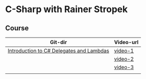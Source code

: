 # C-Sharp with Rainer Stropek

## Course

| Git-dir | Video-url |
|--|--|
| [Introduction to C# Delegates and Lambdas](https://github.com/jmpala/c-sharp--projects/tree/main/CSharpRainerStropek/Introduction%20to%20C#%20Delegates%20and%20Lambdas) | [video-1](https://www.youtube.com/watch?v=nhJ63BnlP5I) |
|  | [video-2](https://www.youtube.com/watch?v=tDxw_cgAa5c) |
|  | [video-3](https://www.youtube.com/watch?v=gv2TvEUKOck) |
|  |  |

